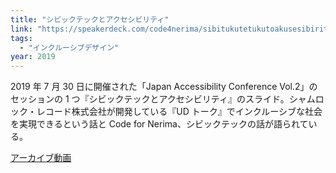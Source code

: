 ```yaml
---
title: "シビックテックとアクセシビリティ"
link: "https://speakerdeck.com/code4nerima/sibitukutetukutoakusesibiritei"
tags:
  - "インクルーシブデザイン"
year: 2019
---
```


2019 年 7 月 30 日に開催された「Japan Accessibility Conference Vol.2」のセッションの 1 つ『シビックテックとアクセシビリティ』のスライド。シャムロック・レコード株式会社が開発している『UD トーク』でインクルーシブな社会を実現できるという話と Code for Nerima、シビックテックの話が語られている。

[アーカイブ動画](https://www.youtube.com/watch?v=_jBYtBO_YXA)
